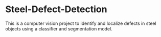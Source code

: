 # Steel-Defect-Detection
This is a computer vision project to identify and localize defects in steel objects using a classifier and segmentation model.
